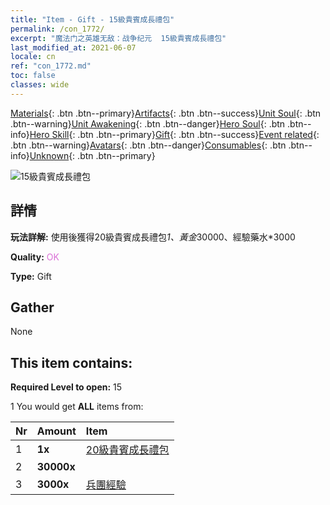 ```yaml
---
title: "Item - Gift - 15級貴賓成長禮包"
permalink: /con_1772/
excerpt: "魔法门之英雄无敌：战争纪元  15級貴賓成長禮包"
last_modified_at: 2021-06-07
locale: cn
ref: "con_1772.md"
toc: false
classes: wide
---
```

 [Materials](/ItemsCN/){: .btn .btn--primary}[Artifacts](/ItemsCN/Artifacts/){: .btn .btn--success}[Unit Soul](/ItemsCN/UnitSoul/){: .btn .btn--warning}[Unit Awakening](/ItemsCN/UnitAwakening/){: .btn .btn--danger}[Hero Soul](/ItemsCN/HeroSoul/){: .btn .btn--info}[Hero Skill](/ItemsCN/HeroSkill/){: .btn .btn--primary}[Gift](/ItemsCN/Gift/){: .btn .btn--success}[Event related](/ItemsCN/Events/){: .btn .btn--warning}[Avatars](/ItemsCN/Avatars/){: .btn .btn--danger}[Consumables](/ItemsCN/Consumables/){: .btn .btn--info}[Unknown](/ItemsCN/Unknown/){: .btn .btn--primary}

 ![15級貴賓成長禮包](/images/t/i_907220.png)

## 詳情
 **玩法詳解:** 使用後獲得20級貴賓成長禮包*1、黃金*30000、經驗藥水*3000

 **Quality:** <span style="color: #DA70D6">OK</span>

 **Type:** Gift

## Gather

  None

## This item contains:

 **Required Level to open:** 15

 1 You would get **ALL** items  from:

  | Nr | Amount |     Item    |
  |:---|:-------|:------------|
  | 1 |  **1x** | [20級貴賓成長禮包](/cn/Items/con_1773/) |  | 
  | 2 |  **30000x** | <i class="fas fa-coins"/> |  | 
  | 3 |  **3000x** | [兵團經驗](/cn/Items/con_902/) |  | 
